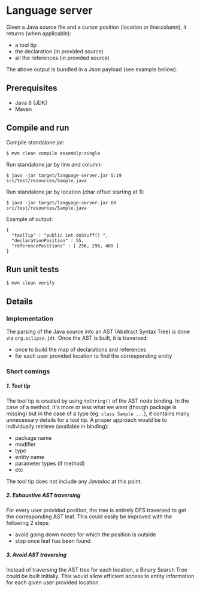 # Language server

Given a Java source file and a cursor position (location or line:column), it returns (when applicable):
- a tool tip
- the declaration (in provided source)
- all the references (in provided source)

The above output is bundled in a Json payload (see example bellow).

## Prerequisites

- Java 8 (JDK)
- Maven

## Compile and run

Compile standalone jar:
```
$ mvn clean compile assembly:single
```

Run standalone jar by line and column:
```
$ java -jar target/language-server.jar 5:19 src/test/resources/Sample.java
```

Run standalone jar by location (char offset starting at 1):
```
$ java -jar target/language-server.jar 60 src/test/resources/Sample.java
```

Example of output:
```
{
  "toolTip" : "public int doStuff() ",
  "declarationPosition" : 55,
  "referencePositions" : [ 256, 298, 465 ]
}
```

## Run unit tests

```
$ mvn clean verify
```

## Details

### Implementation
The parsing of the Java source into an AST (Abstract Syntax Tree) is done via `org.eclipse.jdt`. Once the AST is built, it is traversed:
- once to build the map of declarations and references
- for each user provided location to find the corresponding entity

### Short comings

##### 1. Tool tip
The tool tip is created by using `toString()` of the AST node binding. In the case of a method, it's more or less what we want (though package is missing) but in the case of a type (eg: `class Sample ...`), it contains many unnecessary details for a tool tip. A proper approach would be to individually retrieve (available in binding):
  - package name
  - modifier
  - type
  - entity name
  - parameter types (if method)
  - etc

The tool tip does not include any _Javadoc_ at this point.

##### 2. Exhaustive AST traversing
For every user provided position, the tree is entirely DFS traversed to get the corresponding AST leaf. This could easily be improved with the following 2 steps:
  - avoid going down nodes for which the position is outside
  - stop once leaf has been found

##### 3. Avoid AST traversing
Instead of traversing the AST tree for each location, a Binary Search Tree could be built initially. This would allow efficient access to entity information for each given user provided location.
